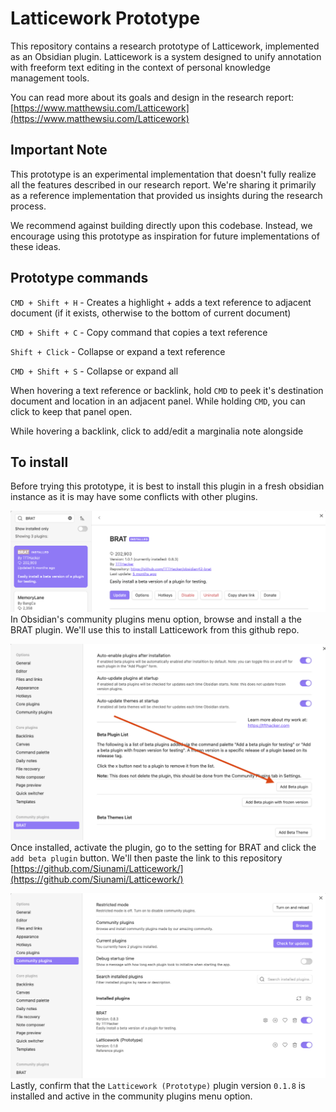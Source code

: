 # Latticework Prototype

This repository contains a research prototype of Latticework, implemented as an Obsidian plugin. Latticework is a system designed to unify annotation with freeform text editing in the context of personal knowledge management tools.

You can read more about its goals and design in the research report: [https://www.matthewsiu.com/Latticework](https://www.matthewsiu.com/Latticework)

## Important Note

This prototype is an experimental implementation that doesn't fully realize all the features described in our research report. We're sharing it primarily as a reference implementation that provided us insights during the research process.

We recommend against building directly upon this codebase. Instead, we encourage using this prototype as inspiration for future implementations of these ideas.

## Prototype commands

`CMD + Shift + H` - Creates a highlight + adds a text reference to adjacent document (if it exists, otherwise to the bottom of current document)

`CMD + Shift + C` - Copy command that copies a text reference

`Shift + Click` - Collapse or expand a text reference

`CMD + Shift + S` - Collapse or expand all

When hovering a text reference or backlink, hold `CMD` to peek it's destination document and location in an adjacent panel. While holding `CMD`, you can click to keep that panel open.

While hovering a backlink, click to add/edit a marginalia note alongside

## To install

Before trying this prototype, it is best to install this plugin in a fresh obsidian instance as it is may have some conflicts with other plugins.

![](Brat.png)
In Obsidian's community plugins menu option, browse and install a the BRAT plugin. We'll use this to install Latticework from this github repo.

![](AddPlugin.png)
Once installed, activate the plugin, go to the setting for BRAT and click the `add beta plugin` button. We'll then paste the link to this repository [https://github.com/Siunami/Latticework/](https://github.com/Siunami/Latticework/)

![](CommunityPlugins.png)
Lastly, confirm that the `Latticework (Prototype)` plugin version `0.1.8` is installed and active in the community plugins menu option.
